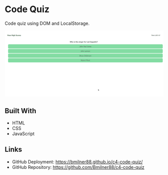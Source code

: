 # Code Quiz

Code quiz using DOM and LocalStorage.

![alt text](./assets/images/screenshot.png)

## Built With
* HTML
* CSS
* JavaScript

## Links
* GitHub Deployment: https://bmilner88.github.io/c4-code-quiz/
* GitHub Repository: https://github.com/Bmilner88/c4-code-quiz
